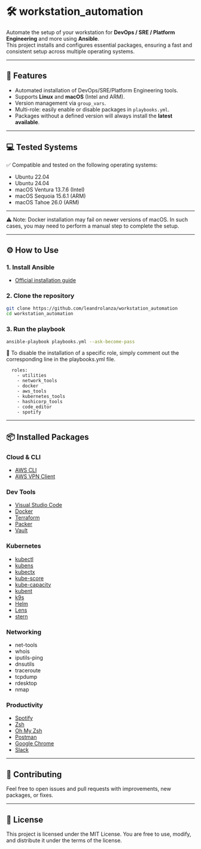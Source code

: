 # 🛠️ workstation_automation

Automate the setup of your workstation for **DevOps / SRE / Platform Engineering** and more using **Ansible**.  
This project installs and configures essential packages, ensuring a fast and consistent setup across multiple operating systems.  

---

## 🚀 Features

- Automated installation of DevOps/SRE/Platform Engineering tools.
- Supports **Linux** and **macOS** (Intel and ARM).  
- Version management via `group_vars`.  
- Multi-role: easily enable or disable packages in `playbooks.yml`.  
- Packages without a defined version will always install the **latest available**.  

---

## 💻 Tested Systems

✅ Compatible and tested on the following operating systems:

- Ubuntu 22.04
- Ubuntu 24.04
- macOS Ventura 13.7.6 (Intel)
- macOS Sequoia 15.6.1 (ARM)
- macOS Tahoe 26.0 (ARM)

---

⚠️ Note: Docker installation may fail on newer versions of macOS. In such cases, you may need to perform a manual step to complete the setup.

---

## ⚙️ How to Use

### 1. Install Ansible
- [Official installation guide](https://docs.ansible.com/ansible/latest/installation_guide/intro_installation.html)  

### 2. Clone the repository
```bash
git clone https://github.com/leandrolanza/workstation_automation
cd workstation_automation
```

### 3. Run the playbook
```bash
ansible-playbook playbooks.yml --ask-become-pass
```

🔹 To disable the installation of a specific role, simply comment out the corresponding line in the playbooks.yml file.
```
  roles:
    - utilities
    - network_tools
    - docker
    - aws_tools
    - kubernetes_tools
    - hashicorp_tools
    - code_editor
    - spotify
```

---

## 📦 Installed Packages

### Cloud & CLI
- [AWS CLI](https://docs.aws.amazon.com/cli/)  
- [AWS VPN Client](https://aws.amazon.com/vpn/)  

### Dev Tools
- [Visual Studio Code](https://code.visualstudio.com/)  
- [Docker](https://www.docker.com/)  
- [Terraform](https://www.terraform.io/)  
- [Packer](https://www.packer.io/)  
- [Vault](https://www.vaultproject.io/)  

### Kubernetes
- [kubectl](https://kubernetes.io/docs/reference/kubectl/)  
- [kubens](https://github.com/ahmetb/kubectx)  
- [kubectx](https://github.com/ahmetb/kubectx)  
- [kube-score](https://kube-score.com/)  
- [kube-capacity](https://github.com/robscott/kube-capacity)  
- [kubent](https://github.com/doitintl/kube-no-trouble)  
- [k9s](https://k9scli.io/)  
- [Helm](https://helm.sh/)  
- [Lens](https://k8slens.dev/)  
- [stern](https://github.com/stern/stern)  

### Networking
- net-tools  
- whois  
- iputils-ping  
- dnsutils  
- traceroute  
- tcpdump  
- rdesktop  
- nmap  

### Productivity
- [Spotify](https://www.spotify.com/)  
- [Zsh](https://www.zsh.org/)  
- [Oh My Zsh](https://ohmyz.sh/)  
- [Postman](https://www.postman.com/)  
- [Google Chrome](https://www.google.com/chrome/)  
- [Slack](https://slack.com/)  

---

## 🤝 Contributing

Feel free to open issues and pull requests with improvements, new packages, or fixes.

---

## 📜 License

This project is licensed under the MIT License. You are free to use, modify, and distribute it under the terms of the license.